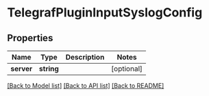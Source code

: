 # TelegrafPluginInputSyslogConfig

## Properties
Name | Type | Description | Notes
------------ | ------------- | ------------- | -------------
**server** | **string** |  | [optional] 

[[Back to Model list]](../README.md#documentation-for-models) [[Back to API list]](../README.md#documentation-for-api-endpoints) [[Back to README]](../README.md)



